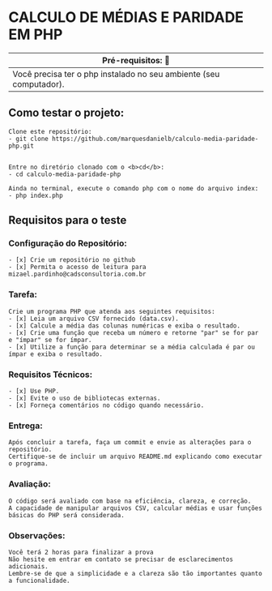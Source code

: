 # CALCULO DE MÉDIAS E PARIDADE EM PHP
| Pré-requisitos: :rotating_light:                                  | 
| ------------------------------------------------------------------| 
| Você precisa ter o php instalado no seu ambiente (seu computador).| 

## Como testar o projeto:
    Clone este repositório:
    - git clone https://github.com/marquesdanielb/calculo-media-paridade-php.git

    
    Entre no diretório clonado com o <b>cd</b>:
    - cd calculo-media-paridade-php
    
    Ainda no terminal, execute o comando php com o nome do arquivo index:
    - php index.php

## Requisitos para o teste
### Configuração do Repositório:
	- [x] Crie um repositório no github
	- [x] Permita o acesso de leitura para mizael.pardinho@cadsconsultoria.com.br

### Tarefa:
	Crie um programa PHP que atenda aos seguintes requisitos:
	- [x] Leia um arquivo CSV fornecido (data.csv).
	- [x] Calcule a média das colunas numéricas e exiba o resultado.
	- [x] Crie uma função que receba um número e retorne "par" se for par e "ímpar" se for ímpar.
	- [x] Utilize a função para determinar se a média calculada é par ou ímpar e exiba o resultado.

### Requisitos Técnicos:
	- [x] Use PHP.
	- [x] Evite o uso de bibliotecas externas.
	- [x] Forneça comentários no código quando necessário.

### Entrega:
	Após concluir a tarefa, faça um commit e envie as alterações para o repositório.
	Certifique-se de incluir um arquivo README.md explicando como executar o programa.

### Avaliação:
	O código será avaliado com base na eficiência, clareza, e correção.
	A capacidade de manipular arquivos CSV, calcular médias e usar funções básicas do PHP será considerada.

### Observações:
	Você terá 2 horas para finalizar a prova
	Não hesite em entrar em contato se precisar de esclarecimentos adicionais.
	Lembre-se de que a simplicidade e a clareza são tão importantes quanto a funcionalidade. 